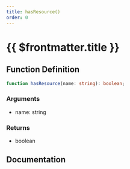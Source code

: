 ```yaml
---
title: hasResource()
order: 0
---
```


# {{ $frontmatter.title }}

## Function Definition

```ts
function hasResource(name: string): boolean;
```

### Arguments

* name: string

### Returns

* boolean

## Documentation

<!--@include: ./parts/hasResource.md-->
